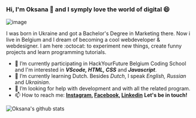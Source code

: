 ### Hi, I'm Oksana 👋 and I symply love the world of digital :smile: 

![image](https://media.istockphoto.com/vectors/vector-flat-style-illustration-of-a-young-beautiful-woman-with-laptop-vector-id1174426173?k=6&m=1174426173&s=612x612&w=0&h=c4ADzc8gKCqvY4IiuCouvhGH59ySuRG_anqwCzAWvQ0=)

I was born in Ukraine and got a Bachelor's Degree in Marketing there. Now i live in Belgium and I dream of becoming a cool webdeveloper & webdesigner. I am here :octocat: to experiment new things, create funny projects and learn programming tutorials.

- 🔭 I’m currently participating in HackYourFuture Belgium Coding School and I'm interested in ***VScode, HTML, CSS*** and ***Javascript***.
- 🌱 I’m currently learning Dutch. Besides *Dutch*, I speak *English, Russian* and *Ukrainian*.
- 🤔 I’m looking for help with development and with all the related program.
- 📫 How to reach me:
**[Instagram](https://www.instagram.com/shushullja/), [Facebook](https://www.facebook.com/profile.php?id=100001182892563), [Linkedin](https://www.linkedin.com/in/oksanashulha/)**
**Let's be in touch!**

![Oksana's github stats](https://github-readme-stats.vercel.app/api?username=oksanashulha&show_icons=true&hide_border=true&theme=jolly)
